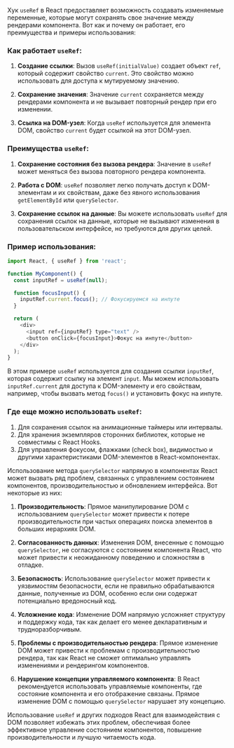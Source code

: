 Хук `useRef` в React предоставляет возможность создавать изменяемые переменные, которые могут сохранять свое значение между рендерами компонента. Вот как и почему он работает, его преимущества и примеры использования:

### Как работает `useRef`:

1. **Создание ссылки**: Вызов `useRef(initialValue)` создает объект `ref`, который содержит свойство `current`. Это свойство можно использовать для доступа к мутируемому значению.

2. **Сохранение значения**: Значение `current` сохраняется между рендерами компонента и не вызывает повторный рендер при его изменении.

3. **Ссылка на DOM-узел**: Когда `useRef` используется для элемента DOM, свойство `current` будет ссылкой на этот DOM-узел.

### Преимущества `useRef`:

1. **Сохранение состояния без вызова рендера**: Значение в `useRef` может меняться без вызова повторного рендера компонента.

2. **Работа с DOM**: `useRef` позволяет легко получать доступ к DOM-элементам и их свойствам, даже без явного использования `getElementById` или `querySelector`.

3. **Сохранение ссылок на данные**: Вы можете использовать `useRef` для сохранения ссылок на данные, которые не вызывают изменения в пользовательском интерфейсе, но требуются для других целей.

### Пример использования:

```javascript
import React, { useRef } from 'react';

function MyComponent() {
  const inputRef = useRef(null);

  function focusInput() {
    inputRef.current.focus(); // Фокусируемся на инпуте
  }

  return (
    <div>
      <input ref={inputRef} type="text" />
      <button onClick={focusInput}>Фокус на инпуте</button>
    </div>
  );
}
```

В этом примере `useRef` используется для создания ссылки `inputRef`, которая содержит ссылку на элемент `input`. Мы можем использовать `inputRef.current` для доступа к DOM-элементу и его свойствам, например, чтобы вызвать метод `focus()` и установить фокус на инпуте.

### Где еще можно использовать `useRef`:

1. Для сохранения ссылок на анимационные таймеры или интервалы.
2. Для хранения экземпляров сторонних библиотек, которые не совместимы с React Hooks.
3. Для управления фокусом, флажками (check box), видимостью и другими характеристиками DOM-элементов в React-компонентах.

Использование метода `querySelector` напрямую в компонентах React может вызвать ряд проблем, связанных с управлением состоянием компонентов, производительностью и обновлением интерфейса. Вот некоторые из них:

1. **Производительность**: Прямое манипулирование DOM с использованием `querySelector` может привести к потере производительности при частых операциях поиска элементов в больших иерархиях DOM.

2. **Согласованность данных**: Изменения DOM, внесенные с помощью `querySelector`, не согласуются с состоянием компонента React, что может привести к неожиданному поведению и сложностям в отладке.

3. **Безопасность**: Использование `querySelector` может привести к уязвимостям безопасности, если не правильно обрабатываются данные, полученные из DOM, особенно если они содержат потенциально вредоносный код.

4. **Усложнение кода**: Изменение DOM напрямую усложняет структуру и поддержку кода, так как делает его менее декларативным и трудноразборчивым.

5. **Проблемы с производительностью рендера**: Прямое изменение DOM может привести к проблемам с производительностью рендера, так как React не сможет оптимально управлять изменениями и рендерингом компонентов.

6. **Нарушение концепции управляемого компонента**: В React рекомендуется использовать управляемые компоненты, где состояние компонента и его отображение связаны. Прямое изменение DOM с помощью `querySelector` нарушает эту концепцию.

Использование `useRef` и других подходов React для взаимодействия с DOM позволяет избежать этих проблем, обеспечивая более эффективное управление состоянием компонентов, повышение производительности и лучшую читаемость кода.
